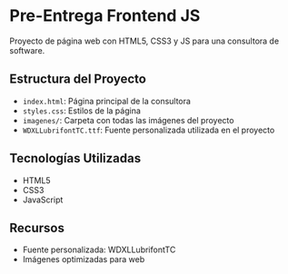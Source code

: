 # Pre-Entrega Frontend JS

Proyecto de página web con HTML5, CSS3 y JS para una consultora de software.

## Estructura del Proyecto
- `index.html`: Página principal de la consultora
- `styles.css`: Estilos de la página
- `imagenes/`: Carpeta con todas las imágenes del proyecto
- `WDXLLubrifontTC.ttf`: Fuente personalizada utilizada en el proyecto

## Tecnologías Utilizadas
- HTML5
- CSS3
- JavaScript

## Recursos
- Fuente personalizada: WDXLLubrifontTC
- Imágenes optimizadas para web 